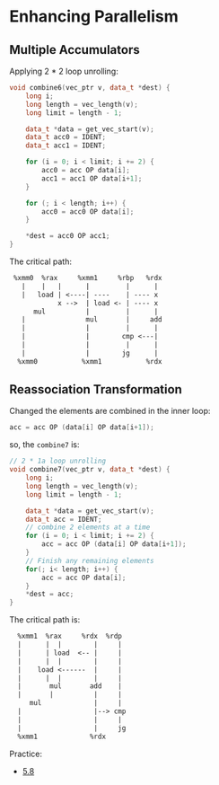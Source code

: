 # Enhancing Parallelism

## Multiple Accumulators

Applying 2 * 2 loop unrolling:

```cpp
void combine6(vec_ptr v, data_t *dest) {
    long i;
    long length = vec_length(v);
    long limit = length - 1;

    data_t *data = get_vec_start(v);
    data_t acc0 = IDENT;
    data_t acc1 = IDENT;

    for (i = 0; i < limit; i += 2) {
        acc0 = acc OP data[i];
        acc1 = acc1 OP data[i+1];
    }

    for (; i < length; i++) {
        acc0 = acc0 OP data[i];
    }

    *dest = acc0 OP acc1;
}
```

The critical path:

```txt
 %xmm0  %rax     %xmm1     %rbp   %rdx
   |    |   |      |         |      |
   |   load | <----| ----    | ---- x
            x -->  | load <- | ---- x
      mul          |         |      |
   |               mul       |     add
   |               |         |      |
   |               |        cmp <---|
   |               |         |      |
   |               |        jg      |
  %xmm0           %xmm1           %rdx
```

## Reassociation Transformation

Changed the elements are combined in the inner loop:

```cpp
acc = acc OP (data[i] OP data[i+1]);
```

so, the `combine7` is:

```cpp
// 2 * 1a loop unrolling
void combine7(vec_ptr v, data_t *dest) {
    long i;
    long length = vec_length(v);
    long limit = length - 1;

    data_t *data = get_vec_start(v);
    data_t acc = IDENT;
    // combine 2 elements at a time
    for (i = 0; i < limit; i += 2) {
        acc = acc OP (data[i] OP data[i+1]);
    }
    // Finish any remaining elements
    for(; i< length; i++) {
        acc = acc OP data[i];
    }
    *dest = acc;
}
```

The critical path is:

```txt
  %xmm1  %rax     %rdx  %rdp
  |      |  |        |     |
  |      | load  <-- |     |
  |      |  |        |     |
  |    load <------  |     |
  |      |  |        |     |
  |       mul       add    |
  |       |          |     |
     mul             |     |
  |                  |--> cmp
  |                  |     |
  |                  |     jg
  %xmm1             %rdx  
```

Practice:

- [5.8](../../practice/5.8/README.md)

